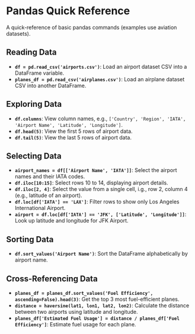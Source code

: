 # Pandas Quick Reference

A quick-reference of basic pandas commands (examples use aviation datasets). 

## Reading Data
- **`df = pd.read_csv('airports.csv')`**: Load an airport dataset CSV into a DataFrame variable.
- **`planes_df = pd.read_csv('airplanes.csv')`**: Load an airplane dataset CSV into another DataFrame.

## Exploring Data
- **`df.columns`**: View column names, e.g., `['Country', 'Region', 'IATA', 'Airport Name', 'Latitude', 'Longitude']`.
- **`df.head(5)`**: View the first 5 rows of airport data.
- **`df.tail(5)`**: View the last 5 rows of airport data.

## Selecting Data
- **`airport_names = df[['Airport Name', 'IATA']]`**: Select the airport names and their IATA codes.
- **`df.iloc[10:15]`**: Select rows 10 to 14, displaying airport details.
- **`df.iloc[2, 4]`**: Select the value from a single cell, i.g., row 2, column 4 (e.g., latitude of an airport).
- **`df.loc[df['IATA'] == 'LAX']`**: Filter rows to show only Los Angeles International Airport.
- **`airport = df.loc[df['IATA'] == 'JFK', ['Latitude', 'Longitude']]`**: Look up latitude and longitude for JFK Airport.

## Sorting Data
- **`df.sort_values('Airport Name')`**: Sort the DataFrame alphabetically by airport name.

## Cross-Referencing Data
- **`planes_df = planes_df.sort_values('Fuel Efficiency', ascending=False).head(3)`**: Get the top 3 most fuel-efficient planes.
- **`distance = haversine(lat1, lon1, lat2, lon2)`**: Calculate the distance between two airports using latitude and longitude.
- **`planes_df['Estimated Fuel Usage'] = distance / planes_df['Fuel Efficiency']`**: Estimate fuel usage for each plane.


